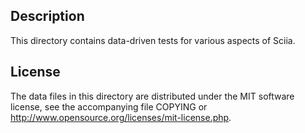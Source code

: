 Description
------------

This directory contains data-driven tests for various aspects of Sciia.

License
--------

The data files in this directory are distributed under the MIT software
license, see the accompanying file COPYING or
http://www.opensource.org/licenses/mit-license.php.

